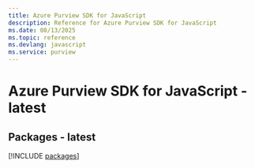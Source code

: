 ```yaml
---
title: Azure Purview SDK for JavaScript
description: Reference for Azure Purview SDK for JavaScript
ms.date: 08/13/2025
ms.topic: reference
ms.devlang: javascript
ms.service: purview
---
```

# Azure Purview SDK for JavaScript - latest
## Packages - latest
[!INCLUDE [packages](purview-index.md)]